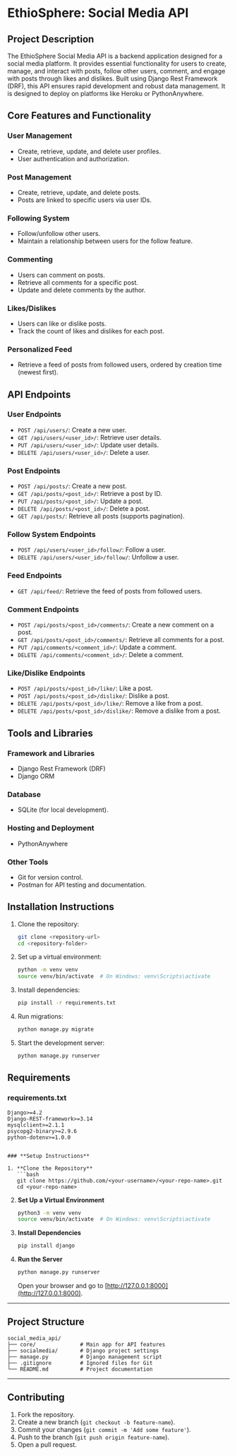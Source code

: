 
# EthioSphere: Social Media API

## Project Description
The EthioSphere Social Media API is a backend application designed for a social media platform. It provides essential functionality for users to create, manage, and interact with posts, follow other users, comment, and engage with posts through likes and dislikes. Built using Django Rest Framework (DRF), this API ensures rapid development and robust data management. It is designed to deploy on platforms like Heroku or PythonAnywhere.

## Core Features and Functionality

### User Management
- Create, retrieve, update, and delete user profiles.
- User authentication and authorization.

### Post Management
- Create, retrieve, update, and delete posts.
- Posts are linked to specific users via user IDs.

### Following System
- Follow/unfollow other users.
- Maintain a relationship between users for the follow feature.

### Commenting
- Users can comment on posts.
- Retrieve all comments for a specific post.
- Update and delete comments by the author.

### Likes/Dislikes
- Users can like or dislike posts.
- Track the count of likes and dislikes for each post.

### Personalized Feed
- Retrieve a feed of posts from followed users, ordered by creation time (newest first).

## API Endpoints

### User Endpoints
- `POST /api/users/`: Create a new user.
- `GET /api/users/<user_id>/`: Retrieve user details.
- `PUT /api/users/<user_id>/`: Update user details.
- `DELETE /api/users/<user_id>/`: Delete a user.

### Post Endpoints
- `POST /api/posts/`: Create a new post.
- `GET /api/posts/<post_id>/`: Retrieve a post by ID.
- `PUT /api/posts/<post_id>/`: Update a post.
- `DELETE /api/posts/<post_id>/`: Delete a post.
- `GET /api/posts/`: Retrieve all posts (supports pagination).

### Follow System Endpoints
- `POST /api/users/<user_id>/follow/`: Follow a user.
- `DELETE /api/users/<user_id>/follow/`: Unfollow a user.

### Feed Endpoints
- `GET /api/feed/`: Retrieve the feed of posts from followed users.

### Comment Endpoints
- `POST /api/posts/<post_id>/comments/`: Create a new comment on a post.
- `GET /api/posts/<post_id>/comments/`: Retrieve all comments for a post.
- `PUT /api/comments/<comment_id>/`: Update a comment.
- `DELETE /api/comments/<comment_id>/`: Delete a comment.

### Like/Dislike Endpoints
- `POST /api/posts/<post_id>/like/`: Like a post.
- `POST /api/posts/<post_id>/dislike/`: Dislike a post.
- `DELETE /api/posts/<post_id>/like/`: Remove a like from a post.
- `DELETE /api/posts/<post_id>/dislike/`: Remove a dislike from a post.

## Tools and Libraries

### Framework and Libraries
- Django Rest Framework (DRF)
- Django ORM

### Database
- SQLite (for local development).

### Hosting and Deployment
- PythonAnywhere

### Other Tools
- Git for version control.
- Postman for API testing and documentation.

## Installation Instructions

1. Clone the repository:
   ```bash
   git clone <repository-url>
   cd <repository-folder>
   ```

2. Set up a virtual environment:
   ```bash
   python -m venv venv
   source venv/bin/activate  # On Windows: venv\Scripts\activate
   ```

3. Install dependencies:
   ```bash
   pip install -r requirements.txt
   ```

4. Run migrations:
   ```bash
   python manage.py migrate
   ```

5. Start the development server:
   ```bash
   python manage.py runserver
   ```

## Requirements

### requirements.txt
```plaintext
Django>=4.2
Django-REST-framework>=3.14
mysqlclient>=2.1.1
psycopg2-binary>=2.9.6
python-dotenv>=1.0.0


### **Setup Instructions**

1. **Clone the Repository**
   ```bash
   git clone https://github.com/<your-username>/<your-repo-name>.git
   cd <your-repo-name>
   ```

2. **Set Up a Virtual Environment**
   ```bash
   python3 -m venv venv
   source venv/bin/activate  # On Windows: venv\Scripts\activate
   ```

3. **Install Dependencies**
   ```bash
   pip install django

   ```

4. **Run the Server**
   ```bash
   python manage.py runserver
   ```
   Open your browser and go to [http://127.0.0.1:8000](http://127.0.0.1:8000).

---

## **Project Structure**
```
social_media_api/
├── core/              # Main app for API features
├── socialmedia/       # Django project settings
├── manage.py          # Django management script
├── .gitignore         # Ignored files for Git
└── README.md          # Project documentation
```

---

## **Contributing**
1. Fork the repository.
2. Create a new branch (`git checkout -b feature-name`).
3. Commit your changes (`git commit -m 'Add some feature'`).
4. Push to the branch (`git push origin feature-name`).
5. Open a pull request.

